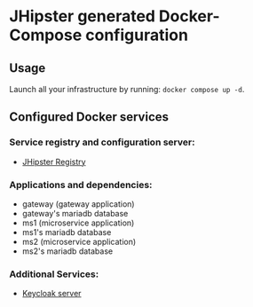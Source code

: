 # JHipster generated Docker-Compose configuration

## Usage

Launch all your infrastructure by running: `docker compose up -d`.

## Configured Docker services

### Service registry and configuration server:

- [JHipster Registry](http://localhost:8761)

### Applications and dependencies:

- gateway (gateway application)
- gateway's mariadb database
- ms1 (microservice application)
- ms1's mariadb database
- ms2 (microservice application)
- ms2's mariadb database

### Additional Services:

- [Keycloak server](http://localhost:9080)
